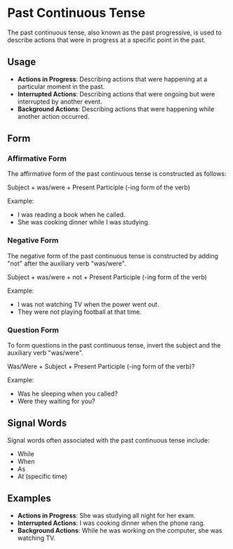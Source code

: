 # Past Continuous Tense

The past continuous tense, also known as the past progressive, is used to describe actions that were in progress at a specific point in the past.

## Usage

- **Actions in Progress**: Describing actions that were happening at a particular moment in the past.
- **Interrupted Actions**: Describing actions that were ongoing but were interrupted by another event.
- **Background Actions**: Describing actions that were happening while another action occurred.

## Form

### Affirmative Form

The affirmative form of the past continuous tense is constructed as follows:

Subject + was/were + Present Participle (-ing form of the verb)

Example:

- I was reading a book when he called.
- She was cooking dinner while I was studying.

### Negative Form

The negative form of the past continuous tense is constructed by adding "not" after the auxiliary verb "was/were".

Subject + was/were + not + Present Participle (-ing form of the verb)

Example:

- I was not watching TV when the power went out.
- They were not playing football at that time.

### Question Form

To form questions in the past continuous tense, invert the subject and the auxiliary verb "was/were".

Was/Were + Subject + Present Participle (-ing form of the verb)?

Example:

- Was he sleeping when you called?
- Were they waiting for you?

## Signal Words

Signal words often associated with the past continuous tense include:

- While
- When
- As
- At (specific time)

## Examples

- **Actions in Progress**: She was studying all night for her exam.
- **Interrupted Actions**: I was cooking dinner when the phone rang.
- **Background Actions**: While he was working on the computer, she was watching TV.
